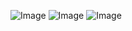![Image](https://github.com/user-attachments/assets/9d034877-92c1-46a0-b6d9-069465a35a22)
![Image](https://github.com/user-attachments/assets/598dde69-fe11-495d-aa4c-3bde48fd17b1)
![Image](https://github.com/user-attachments/assets/3abe032c-8616-4c4a-91f5-d6390e023b12)
